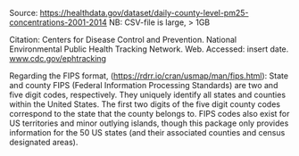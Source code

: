 Source: https://healthdata.gov/dataset/daily-county-level-pm25-concentrations-2001-2014
NB: CSV-file is large, > 1GB

Citation: Centers for Disease Control and Prevention. National Environmental Public Health Tracking Network. Web. Accessed: insert date. www.cdc.gov/ephtracking

Regarding the FIPS format, (https://rdrr.io/cran/usmap/man/fips.html):
State and county FIPS (Federal Information Processing Standards) are two and five digit codes, respectively. They uniquely identify all states and counties within the United States. The first two digits of the five digit county codes correspond to the state that the county belongs to. FIPS codes also exist for US territories and minor outlying islands, though this package only provides information for the 50 US states (and their associated counties and census designated areas).
